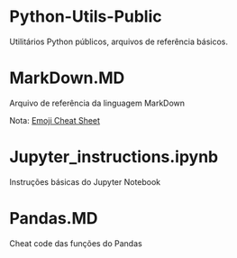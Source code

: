 # Python-Utils-Public
Utilitários Python públicos, arquivos de referência básicos.

# MarkDown.MD
Arquivo de referência da linguagem MarkDown

Nota: [Emoji Cheat Sheet](https://github.com/ikatyang/emoji-cheat-sheet)

# Jupyter_instructions.ipynb
Instruções básicas do Jupyter Notebook

# Pandas.MD
Cheat code das funções do Pandas

